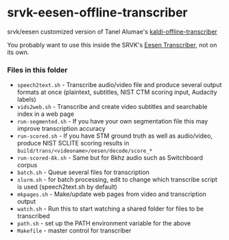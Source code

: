 # srvk-eesen-offline-transcriber

srvk/eesen customized version of Tanel Alumae's [kaldi-offline-transcriber](https://github.com/alumae/kaldi-offline-transcriber)

You probably want to use this inside the SRVK's [Eesen Transcriber](https://github.com/srvk/eesen-transcriber), not on its own.

### Files in this folder
 * `speech2text.sh` - Transcribe audio/video file and produce several output formats at once (plaintext, subtitles, NIST CTM scoring input, Audacity labels)
 * `vids2web.sh` - Transcribe and create video subtitles and searchable index in a web page
 * `run-segmented.sh` - If you have your own segmentation file this may improve transcription accuracy
 * `run-scored.sh` - If you have STM ground truth as well as audio/video, produce NIST SCLITE scoring results in `build/trans/<videoname>/eesen/decode/score_*`
 * `run-scored-8k.sh` - Same but for 8khz audio such as Switchboard corpus
 * `batch.sh` - Queue several files for transcription
 * `slurm.sh` - for batch processing, edit to change which transcribe script is used (speech2text.sh by default)
 * `mkpages.sh` - Make/update web pages from video and transcription output
 * `watch.sh` - Run this to start watching a shared folder for files to be transcribed
 * `path.sh` - set up the PATH environment variable for the above
 * `Makefile` - master control for transcriber
